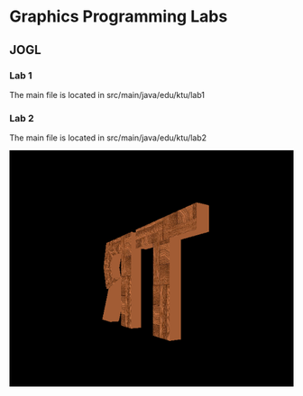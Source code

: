 # Graphics Programming Labs

## JOGL

### Lab 1
The main file is located in src/main/java/edu/ktu/lab1

### Lab 2
The main file is located in src/main/java/edu/ktu/lab2

![](jogl/screenshot.png)

